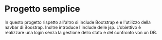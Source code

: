 # Progetto semplice
In questo progetto rispetto all'altro si include Bootstrap e e l'utilizzo della navbar di Boostrap.
Inoltre introduce l'include delle jsp. L'obiettivo è realizzare una login senza la gestione dello stato e del confronto von un DB.